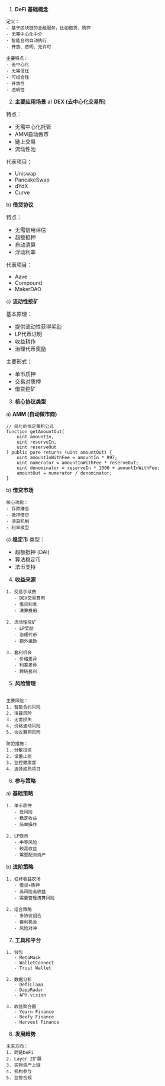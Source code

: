 1. **DeFi 基础概念**
```plaintext
定义：
- 基于区块链的金融服务，比如借贷、质押
- 无需中心化中介
- 智能合约自动执行
- 开放、透明、无许可

主要特点：
- 去中心化
- 无需信任
- 可组合性
- 开放性
- 透明性
```

2. **主要应用场景**
a) **DEX (去中心化交易所)**

特点：
- 无需中心化托管
- AMM自动做市
- 链上交易
- 流动性池

代表项目：
- Uniswap
- PancakeSwap
- dYdX
- Curve


b) **借贷协议**

特点：
- 无需信用评估
- 超额抵押
- 自动清算
- 浮动利率

代表项目：
- Aave
- Compound
- MakerDAO


c) **流动性挖矿**

基本原理：
- 提供流动性获得奖励
- LP代币证明
- 收益耕作
- 治理代币奖励

主要形式：
- 单币质押
- 交易对质押
- 借贷挖矿


3. **核心协议类型**
   
a) **AMM (自动做市商)**
```
// 简化的恒定乘积公式
function getAmountOut(
    uint amountIn,
    uint reserveIn,
    uint reserveOut
) public pure returns (uint amountOut) {
    uint amountInWithFee = amountIn * 997;
    uint numerator = amountInWithFee * reserveOut;
    uint denominator = reserveIn * 1000 + amountInWithFee;
    amountOut = numerator / denominator;
}
```
b) **借贷市场**
```
核心功能：
- 存款赚息
- 抵押借贷
- 清算机制
- 利率模型
```
c) **稳定币**
类型：
- 超额抵押 (DAI)
- 算法稳定币
- 法币支持

4. **收益来源**

```plaintext
1. 交易手续费
   - DEX交易费用
   - 借贷利息
   - 清算费用

2. 流动性挖矿
   - LP奖励
   - 治理代币
   - 额外激励

3. 套利机会
   - 价格差异
   - 利率差异
   - 跨链套利
```

5. **风险管理**

```plaintext

主要风险：
1. 智能合约风险
2. 清算风险
3. 无常损失
4. 价格波动风险
5. 协议漏洞风险

防范措施：
1. 分散投资
2. 设置止损
3. 监控健康度
4. 选择成熟项目
```

6. **参与策略**

a) **基础策略**
```
1. 单币质押
   - 低风险
   - 稳定收益
   - 简单操作

2. LP做市
   - 中等风险
   - 较高收益
   - 需要配对资产
```
b) **进阶策略**
```
1. 杠杆收益农场
   - 借贷+质押
   - 高风险高收益
   - 需要管理清算风险

2. 组合策略
   - 多协议组合
   - 套利机会
   - 风险对冲
```

7. **工具和平台**

```plaintext
1. 钱包
   - MetaMask
   - WalletConnect
   - Trust Wallet

2. 数据分析
   - DefiLlama
   - DappRadar
   - APY.vision

3. 收益聚合器
   - Yearn Finance
   - Beefy Finance
   - Harvest Finance
```

8. **发展趋势**
```plaintext
未来方向：
1. 跨链DeFi
2. Layer 2扩展
3. 实物资产上链
4. 机构参与
5. 监管合规
```
